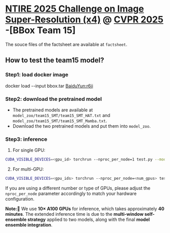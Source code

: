 # [NTIRE 2025 Challenge on Image Super-Resolution (x4)](https://cvlai.net/ntire/2025/) @ [CVPR 2025](https://cvpr.thecvf.com/) -[BBox Team 15]

The souce files of the factsheet are available at `factsheet`.

## How to test the team15 model?
### Step1: load docker image
docker load --input bbox.tar
 [BaiduYun:r6ji](https://pan.baidu.com/s/1lE0eDndu55Z5rmUqF_d6Kg?pwd=r6ji)

### Step2: download the pretrained model
- The pretrained models are available at `model_zoo/team15_SMT/team15_SMT_HAT.txt` and `model_zoo/team15_SMT/team15_SMT_Mamba.txt`.
- Download the two pretrained models and put them into `model_zoo`.

### Step3: inference
1. For single GPU:
```bash
CUDA_VISIBLE_DEVICES=<gpu_id> torchrun --nproc_per_node=1 test.py --model_id 15 test_dir [path to test data dir] --save_dir [path to your save dir]
```

2. For multi-GPU:

```bash
CUDA_VISIBLE_DEVICES=<gpu_ids> torchrun --nproc_per_node=<num_gpus> test.py --model_id 15 test_dir [path to test data dir] --save_dir [path to your save dir]
```

If you are using a different number or type of GPUs, please adjust the `nproc_per_node` parameter accordingly to match your hardware configuration.

**Note:🚨** We use **10× A100 GPUs** for inference, which takes approximately **40 minutes**. The extended inference time is due to the **multi-window self-ensemble strategy** applied to two models, along with the final **model ensemble integration**.  
